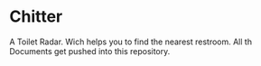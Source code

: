 # Chitter
A Toilet Radar. Wich helps you to find the nearest restroom.
All th Documents get pushed into this repository.